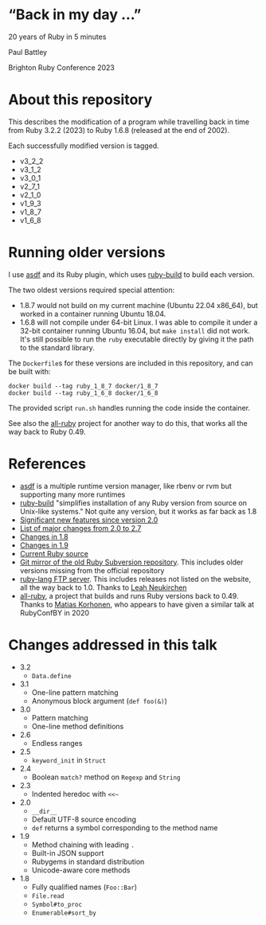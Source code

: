 # “Back in my day …”

20 years of Ruby in 5 minutes

Paul Battley

Brighton Ruby Conference 2023

# About this repository

This describes the modification of a program while travelling back in time
from Ruby 3.2.2 (2023) to Ruby 1.6.8 (released at the end of 2002).

Each successfully modified version is tagged.

- v3_2_2
- v3_1_2
- v3_0_1
- v2_7_1
- v2_1_0
- v1_9_3
- v1_8_7
- v1_6_8

# Running older versions

I use [asdf][asdf] and its Ruby plugin, which uses
[ruby-build][ruby-build] to build each version.

The two oldest versions required special attention:

- 1.8.7 would not build on my current machine (Ubuntu 22.04 x86_64), but worked
  in a container running Ubuntu 18.04.
- 1.6.8 will not compile under 64-bit Linux. I was able to compile it under
  a 32-bit container running Ubuntu 16.04, but `make install` did not work.
  It's still possible to run the `ruby` executable directly by giving it the
  path to the standard library.

The `Dockerfile`s for these versions are included in this repository, and can
be built with:

    docker build --tag ruby_1_8_7 docker/1_8_7
    docker build --tag ruby_1_6_8 docker/1_6_8

The provided script `run.sh` handles running the code inside the container.

See also the [all-ruby][all-ruby] project for another way to do this, that
works all the way back to Ruby 0.49.

# References

- [asdf][asdf] is a multiple runtime version manager, like rbenv or rvm but
  supporting many more runtimes
- [ruby-build][ruby-build] "simplifies installation of any Ruby version from
  source on Unix-like systems." Not quite any version, but it works as far back
  as 1.8
- [Significant new features since version 2.0][evolution]
- [List of major changes from 2.0 to 2.7][version-changes]
- [Changes in 1.8][one-eight-oh]
- [Changes in 1.9][differences-1-8-and-1-9]
- [Current Ruby source][git-source]
- [Git mirror of the old Ruby Subversion repository][git-svn-mirror].
  This includes older versions missing from the official repository
- [ruby-lang FTP server][ruby-ftp].
  This includes releases not listed on the website, all the way back to 1.0.
  Thanks to [Leah Neukirchen][leah-neukirchen]
- [all-ruby][all-ruby], a project that builds and runs Ruby versions back to
  0.49. Thanks to [Matias Korhonen][matias-korhonen], who appears to have given a
  similar talk at RubyConfBY in 2020

[asdf]: https://asdf-vm.com/
[ruby-build]: https://github.com/rbenv/ruby-build
[evolution]: https://rubyreferences.github.io/rubychanges/evolution.html
[version-changes]: https://www.rubyguides.com/ruby-version-changes/
[one-eight-oh]: https://viewsourcecode.org/why/hacking/rubyOneEightOh.html
[differences-1-8-and-1-9]: https://stackoverflow.com/questions/21574/what-is-the-difference-between-ruby-1-8-and-ruby-1-9
[git-source]: https://github.com/ruby/ruby
[git-svn-mirror]: https://github.com/tmm1/matzruby
[ruby-ftp]: https://ftp.ruby-lang.org/pub/ruby/
[leah-neukirchen]: https://leahneukirchen.org/
[all-ruby]: https://github.com/akr/all-ruby
[matias-korhonen]: https://matiaskorhonen.fi/

# Changes addressed in this talk

- 3.2
    - `Data.define`
- 3.1
    - One-line pattern matching
    - Anonymous block argument (`def foo(&)`)
- 3.0
    - Pattern matching
    - One-line method definitions
- 2.6
    - Endless ranges
- 2.5
    - `keyword_init` in `Struct`
- 2.4
    - Boolean `match?` method on `Regexp` and `String`
- 2.3
    - Indented heredoc with `<<~`
- 2.0
    - `__dir__`
    - Default UTF-8 source encoding
    - `def` returns a symbol corresponding to the method name
- 1.9
    - Method chaining with leading `.`
    - Built-in JSON support
    - Rubygems in standard distribution
    - Unicode-aware core methods
- 1.8
    - Fully qualified names (`Foo::Bar`)
    - `File.read`
    - `Symbol#to_proc`
    - `Enumerable#sort_by`
